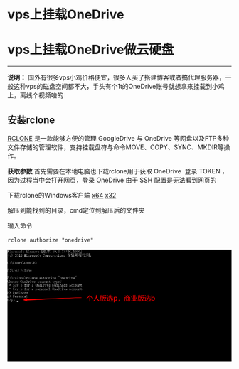 # vps上挂载OneDrive
# vps上挂载OneDrive做云硬盘

------

**说明：** 国外有很多vps小鸡价格便宜，很多人买了搭建博客或者搞代理服务器，一般这种vps的磁盘空间都不大，手头有个1t的OneDrive账号就想拿来挂载到小鸡上，离线个视频啥的


## 安装rclone
[RCLONE](https://rclone.org/) 是一款能够方便的管理 GoogleDrive 与 OneDrive 等网盘以及FTP多种文件存储的管理软件，支持挂载盘符与命令MOVE、COPY、SYNC、MKDIR等操作。 

**获取参数**
首先需要在本地电脑也下载rclone用于获取 OneDrive  登录 TOKEN ， 因为过程当中会打开网页，登录 OneDrive 由于 SSH 配置是无法看到网页的

下载rclone的Windows客户端
[x64](https://downloads.rclone.org/v1.43.1/rclone-v1.43.1-windows-amd64.zip) [x32](https://downloads.rclone.org/v1.43.1/rclone-v1.43.1-windows-386.zip)

解压到能找到的目录，cmd定位到解压后的文件夹

输入命令

`rclone authorize "onedrive"`

![1](https://github.com/chain01/Cloud-hard-disk/blob/master/image/1.png)